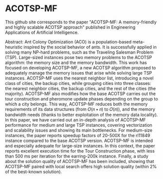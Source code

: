 # ACOTSP-MF
This github site corresponds to the paper "ACOTSP-MF: A memory-friendly and highly scalable ACOTSP approach" published in Engineering Applications of Artificial Intelligence.

Abstract:
Ant Colony Optimization (ACO) is a population-based meta-heuristic inspired by the social behavior of ants.
It is successfully applied in solving many NP-hard problems, such as the Traveling Salesman Problem (TSP).
Large-sized instances pose two memory problems to the ACOTSP algorithm: the memory size and the memory
bandwidth.
This work has focused on developing ACOTSP-MF, a new ACOTSP algorithm proposed to adequately
manage the memory issues that arise while solving large TSP instances. ACOTSP-MF uses the nearest neighbor
list, introducing a novel class of cities, the backup cities, while grouping cities into three classes: the nearest
neighbor cities, the backup cities, and the rest of the cities (the majority). ACOTSP-MF also modifies how the
base ACOTSP carries out the tour construction and pheromone update phases depending on the group to which a
city belongs. This way, ACOTSP-MF reduces both the memory requirements of its data structures (from 𝑂(𝑛 ∗ 𝑛)
to 𝑂(𝑛)), and the memory bandwidth needs (thanks to better exploitation of the memory data locality).
In this paper, we have carried out an in-depth analysis of ACOTSP-MF performance for medium and large
TSP instances, covering vectorization and scalability issues and showing its main bottlenecks. For medium-size
instances, the paper reports speedup factors of 20-500X for the rl11849 instance compared to the base
ACOTSP version. ACOTSP-MF is intended and especially adequate for large-size instances. In this context, the
paper reports excellent execution time for the Tour Construction phase, with less than 500 ms per iteration for
the earring-200k instance. Finally, a study about the solution quality of ACOTSP-MF has been included,
showing that ACOTSP-MF paired with local search offers high solution quality (within 2% of the best-known
solution).
